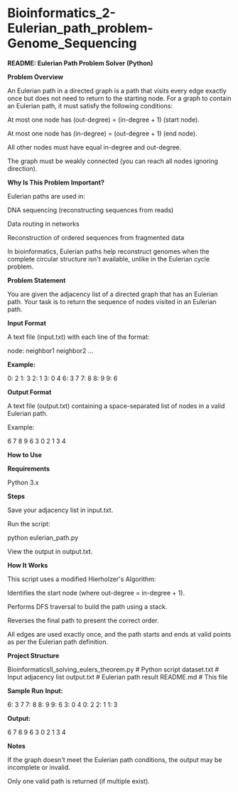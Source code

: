 # Bioinformatics_2-Eulerian_path_problem-Genome_Sequencing

**README: Eulerian Path Problem Solver (Python)**

**Problem Overview**

An Eulerian path in a directed graph is a path that visits every edge exactly once but does not need to return to the starting node. For a graph to contain an Eulerian path, it must satisfy the following conditions:

At most one node has (out-degree) = (in-degree + 1) (start node).

At most one node has (in-degree) = (out-degree + 1) (end node).

All other nodes must have equal in-degree and out-degree.

The graph must be weakly connected (you can reach all nodes ignoring direction).

**Why Is This Problem Important?**

Eulerian paths are used in:

DNA sequencing (reconstructing sequences from reads)

Data routing in networks

Reconstruction of ordered sequences from fragmented data

In bioinformatics, Eulerian paths help reconstruct genomes when the complete circular structure isn't available, unlike in the Eulerian cycle problem.

**Problem Statement**

You are given the adjacency list of a directed graph that has an Eulerian path. Your task is to return the sequence of nodes visited in an Eulerian path.

**Input Format**

A text file (input.txt) with each line of the format:

node: neighbor1 neighbor2 ...

**Example:**

0: 2
1: 3
2: 1
3: 0 4
6: 3 7
7: 8
8: 9
9: 6

**Output Format**

A text file (output.txt) containing a space-separated list of nodes in a valid Eulerian path.

Example:

6 7 8 9 6 3 0 2 1 3 4

**How to Use**

**Requirements**

Python 3.x

**Steps**

Save your adjacency list in input.txt.

Run the script:

python eulerian_path.py

View the output in output.txt.
 
**How It Works**

This script uses a modified Hierholzer's Algorithm:

Identifies the start node (where out-degree = in-degree + 1).

Performs DFS traversal to build the path using a stack.

Reverses the final path to present the correct order.

All edges are used exactly once, and the path starts and ends at valid points as per the Eulerian path definition.

**Project Structure**

BioinformaticsII_solving_eulers_theorem.py       # Python script
dataset.txt              # Input adjacency list
output.txt             # Eulerian path result
README.md              # This file

**Sample Run**
**Input:**

6: 3 7
7: 8
8: 9
9: 6
3: 0 4
0: 2
2: 1
1: 3

**Output:**

6 7 8 9 6 3 0 2 1 3 4

**Notes**

If the graph doesn't meet the Eulerian path conditions, the output may be incomplete or invalid.

Only one valid path is returned (if multiple exist).

